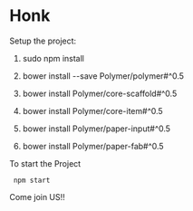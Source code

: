 # Honk


Setup the project:

1.	sudo npm install

2.	bower install --save Polymer/polymer#^0.5
3.	bower install Polymer/core-scaffold#^0.5
4.	bower install Polymer/core-item#^0.5
5.	bower install Polymer/paper-input#^0.5
6.	bower install Polymer/paper-fab#^0.5

To start the Project
```
 npm start
```

Come join US!!